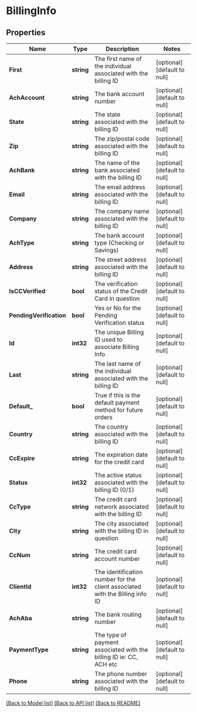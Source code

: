 # BillingInfo

## Properties
Name | Type | Description | Notes
------------ | ------------- | ------------- | -------------
**First** | **string** | The first name of the individual associated with the billing ID | [optional] [default to null]
**AchAccount** | **string** | The bank account number | [optional] [default to null]
**State** | **string** | The state associated with the billing ID | [optional] [default to null]
**Zip** | **string** | The zip/postal code associated with the billing ID | [optional] [default to null]
**AchBank** | **string** | The name of the bank associated with the billing ID | [optional] [default to null]
**Email** | **string** | The email address associated with the billing ID | [optional] [default to null]
**Company** | **string** | The company name associated with the billing ID | [optional] [default to null]
**AchType** | **string** | The bank account type (Checking or Savings) | [optional] [default to null]
**Address** | **string** | The street address associated with the billing ID | [optional] [default to null]
**IsCCVerified** | **bool** | The verification status of the Credit Card in question | [optional] [default to null]
**PendingVerification** | **bool** | Yes or No for the Pending Verification status | [optional] [default to null]
**Id** | **int32** | The unique Billing ID used to associate Billing Info | [optional] [default to null]
**Last** | **string** | The last name of the individual associated with the billing ID | [optional] [default to null]
**Default_** | **bool** | True if this is the default payment method for future orders | [optional] [default to null]
**Country** | **string** | The country associated with the billing ID | [optional] [default to null]
**CcExpire** | **string** | The expiration date for the credit card | [optional] [default to null]
**Status** | **int32** | The active status associated with the billing ID (0/1) | [optional] [default to null]
**CcType** | **string** | The credit card network associated with the billing ID | [optional] [default to null]
**City** | **string** | The city associated with the billing ID in question | [optional] [default to null]
**CcNum** | **string** | The credit card account number | [optional] [default to null]
**ClientId** | **int32** | The identification number for the client associated with the Billing info ID | [optional] [default to null]
**AchAba** | **string** | The bank routing number | [optional] [default to null]
**PaymentType** | **string** | The type of payment associated with the billing ID ie: CC, ACH etc | [optional] [default to null]
**Phone** | **string** | The phone number associated with the billing ID | [optional] [default to null]

[[Back to Model list]](../README.md#documentation-for-models) [[Back to API list]](../README.md#documentation-for-api-endpoints) [[Back to README]](../README.md)


